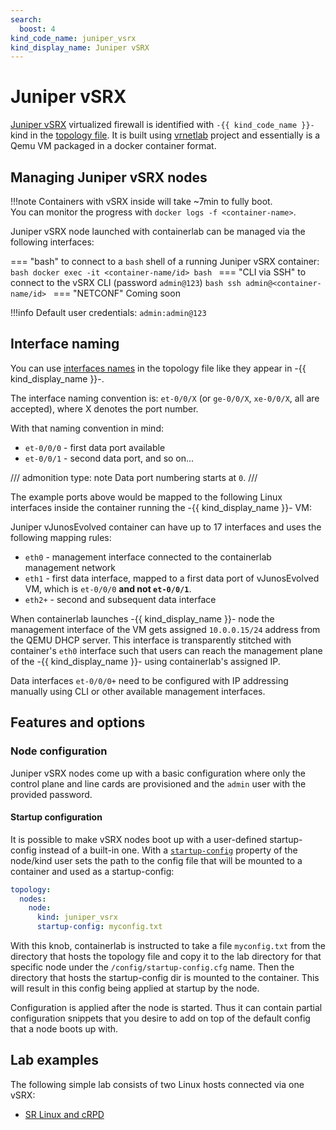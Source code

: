 ```yaml
---
search:
  boost: 4
kind_code_name: juniper_vsrx
kind_display_name: Juniper vSRX
---
```

# Juniper vSRX

[Juniper vSRX](https://www.juniper.net/us/en/dm/download-next-gen-vsrx-firewall-trial.html) virtualized firewall is identified with `-{{ kind_code_name }}-` kind in the [topology file](../topo-def-file.md). It is built using [vrnetlab](../vrnetlab.md) project and essentially is a Qemu VM packaged in a docker container format.

## Managing Juniper vSRX nodes

!!!note
    Containers with vSRX inside will take ~7min to fully boot.  
    You can monitor the progress with `docker logs -f <container-name>`.

Juniper vSRX node launched with containerlab can be managed via the following interfaces:

=== "bash"
    to connect to a `bash` shell of a running Juniper vSRX container:
    ```bash
    docker exec -it <container-name/id> bash
    ```
=== "CLI via SSH"
    to connect to the vSRX CLI (password `admin@123`)
    ```bash
    ssh admin@<container-name/id>
    ```
=== "NETCONF"
    Coming soon

!!!info
    Default user credentials: `admin:admin@123`

## Interface naming

You can use [interfaces names](../topo-def-file.md#interface-naming) in the topology file like they appear in -{{ kind_display_name }}-.

The interface naming convention is: `et-0/0/X` (or `ge-0/0/X`, `xe-0/0/X`, all are accepted), where X denotes the port number.

With that naming convention in mind:

* `et-0/0/0` - first data port available
* `et-0/0/1` - second data port, and so on...

/// admonition
    type: note
Data port numbering starts at `0`.
///

The example ports above would be mapped to the following Linux interfaces inside the container running the -{{ kind_display_name }}- VM:

Juniper vJunosEvolved container can have up to 17 interfaces and uses the following mapping rules:

* `eth0` - management interface connected to the containerlab management network
* `eth1` - first data interface, mapped to a first data port of vJunosEvolved VM, which is `et-0/0/0` **and not `et-0/0/1`**.
* `eth2+` - second and subsequent data interface

When containerlab launches -{{ kind_display_name }}- node the management interface of the VM gets assigned `10.0.0.15/24` address from the QEMU DHCP server. This interface is transparently stitched with container's `eth0` interface such that users can reach the management plane of the -{{ kind_display_name }}- using containerlab's assigned IP.

Data interfaces `et-0/0/0+` need to be configured with IP addressing manually using CLI or other available management interfaces.

## Features and options

### Node configuration

Juniper vSRX nodes come up with a basic configuration where only the control plane and line cards are provisioned and the `admin` user with the provided password.

#### Startup configuration

It is possible to make vSRX nodes boot up with a user-defined startup-config instead of a built-in one. With a [`startup-config`](../nodes.md#startup-config) property of the node/kind user sets the path to the config file that will be mounted to a container and used as a startup-config:

```yaml
topology:
  nodes:
    node:
      kind: juniper_vsrx
      startup-config: myconfig.txt
```

With this knob, containerlab is instructed to take a file `myconfig.txt` from the directory that hosts the topology file and copy it to the lab directory for that specific node under the `/config/startup-config.cfg` name. Then the directory that hosts the startup-config dir is mounted to the container. This will result in this config being applied at startup by the node.

Configuration is applied after the node is started. Thus it can contain partial configuration snippets that you desire to add on top of the default config that a node boots up with.

## Lab examples

The following simple lab consists of two Linux hosts connected via one vSRX:

* [SR Linux and cRPD](../../lab-examples/vsrx01.md)
